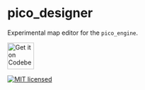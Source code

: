 # pico_designer

Experimental map editor for the `pico_engine`.

<a href="https://codeberg.org/morphUI/morph_ui">
    <img alt="Get it on Codeberg" src="https://pages.codeberg.org/pstorch/get-it-on-blue-on-white.png" height="60">
</a>

[![MIT licensed](https://img.shields.io/badge/license-MIT-blue.svg)](../../LICENSE)